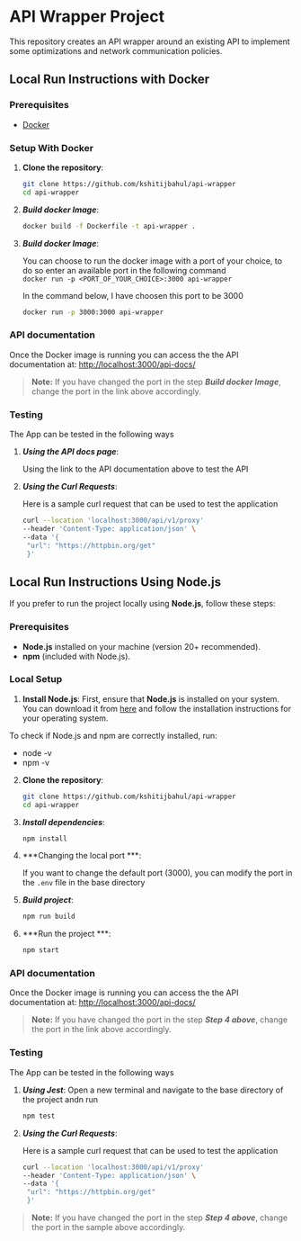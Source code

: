 # API Wrapper Project

This repository creates an API wrapper around an existing API to implement some optimizations and network communication policies.

## Local Run Instructions with Docker

### Prerequisites
- [Docker](https://www.docker.com/)

### Setup With Docker

1. **Clone the repository**:
   ```sh
   git clone https://github.com/kshitijbahul/api-wrapper
   cd api-wrapper
2. ***Build docker Image***:
   ```sh
   docker build -f Dockerfile -t api-wrapper .
3. ***Build docker Image***: 
    
    You can choose to run the docker image with a port of your choice, to do so enter an available port in  the following command  
    ```docker run -p <PORT_OF_YOUR_CHOICE>:3000 api-wrapper```
    
    In the command below, I have choosen this port to be 3000
    ```sh 
   docker run -p 3000:3000 api-wrapper
### API documentation

Once the Docker image is running you can access the 
the API documentation at: [http://localhost:3000/api-docs/](http://localhost:3000/api-docs/)

> **Note:** If you have changed the port in the step ***Build docker Image***, change the port in the link above accordingly.

### Testing 

The App can be tested in the following ways

1. ***Using the API docs page***:
   
   Using the link to the API documentation above to test the API
2. ***Using the Curl Requests***:
   
   Here is a sample curl request that can be used to test the application
   ```sh
   curl --location 'localhost:3000/api/v1/proxy'
   --header 'Content-Type: application/json' \
   --data '{
    "url": "https://httpbin.org/get"
    }'


## Local Run Instructions Using Node.js

If you prefer to run the project locally using **Node.js**, follow these steps:

### Prerequisites
- **Node.js** installed on your machine (version 20+ recommended).
- **npm** (included with Node.js).

### Local Setup

1. **Install Node.js**:
First, ensure that **Node.js** is installed on your system. You can download it from [here](https://nodejs.org/en/download/) and follow the installation instructions for your operating system.

To check if Node.js and npm are correctly installed, run:
- node -v
- npm -v

2. **Clone the repository**:
   ```sh
   git clone https://github.com/kshitijbahul/api-wrapper
   cd api-wrapper
3. ***Install dependencies***:
   ```sh
   npm install

4. ***Changing the local port ***:
   
   If you want to change the default port (3000), you can modify the port in the ```.env``` file in the base directory

5. ***Build project***: 
    
    ```sh 
   npm run build
6. ***Run the project ***:
   ```sh
   npm start

### API documentation

Once the Docker image is running you can access the 
the API documentation at: [http://localhost:3000/api-docs/](http://localhost:3000/api-docs/)

> **Note:** If you have changed the port in the step ***Step 4 above***, change the port in the link above accordingly.

### Testing 

The App can be tested in the following ways

1. ***Using Jest***:
   Open a new terminal and navigate to the base directory of the project andn run 
   
   ```sh
   npm test
   
2. ***Using the Curl Requests***:
   
   Here is a sample curl request that can be used to test the application
   ```sh
   curl --location 'localhost:3000/api/v1/proxy'
   --header 'Content-Type: application/json' \
   --data '{
    "url": "https://httpbin.org/get"
    }'
> **Note:** If you have changed the port in the step ***Step 4 above***, change the port in the sample above accordingly.
